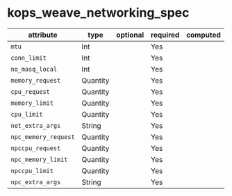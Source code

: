 # kops_weave_networking_spec

| attribute | type | optional | required | computed |
| --- | --- | --- | --- | --- |
| `mtu` | Int |  | Yes |  |
| `conn_limit` | Int |  | Yes |  |
| `no_masq_local` | Int |  | Yes |  |
| `memory_request` | Quantity |  | Yes |  |
| `cpu_request` | Quantity |  | Yes |  |
| `memory_limit` | Quantity |  | Yes |  |
| `cpu_limit` | Quantity |  | Yes |  |
| `net_extra_args` | String |  | Yes |  |
| `npc_memory_request` | Quantity |  | Yes |  |
| `npccpu_request` | Quantity |  | Yes |  |
| `npc_memory_limit` | Quantity |  | Yes |  |
| `npccpu_limit` | Quantity |  | Yes |  |
| `npc_extra_args` | String |  | Yes |  |
